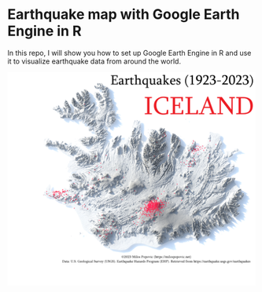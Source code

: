 # Earthquake map with Google Earth Engine in R

In this repo, I will show you how to set up Google Earth Engine in R and use it to visualize earthquake data from around the world.

![alt text](https://github.com/milos-agathon/earthquake-map-rgee/blob/main/iceland_earthquakes-resized.png?raw=true)
